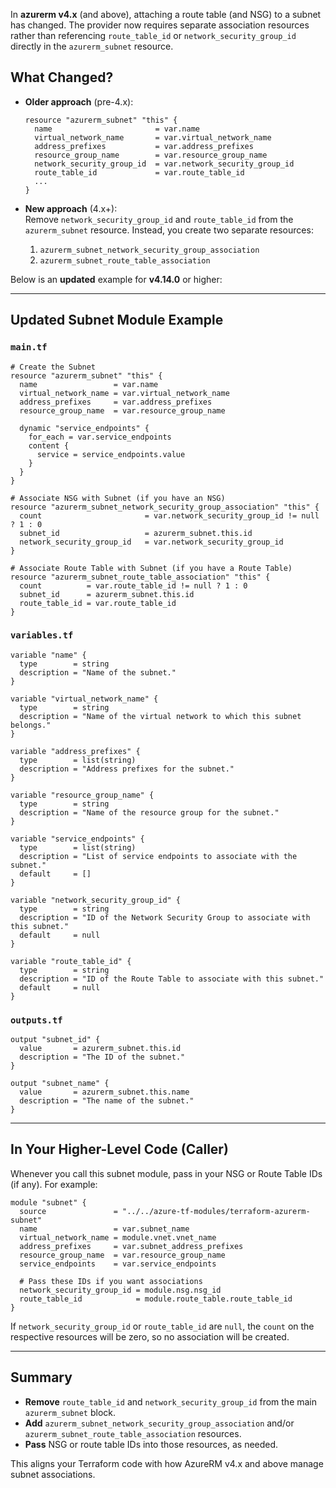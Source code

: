 In **azurerm v4.x** (and above), attaching a route table (and NSG) to a subnet has changed. The provider now requires separate association resources rather than referencing `route_table_id` or `network_security_group_id` directly in the `azurerm_subnet` resource.

## What Changed?

- **Older approach** (pre-4.x):  
  ```hcl
  resource "azurerm_subnet" "this" {
    name                       = var.name
    virtual_network_name       = var.virtual_network_name
    address_prefixes           = var.address_prefixes
    resource_group_name        = var.resource_group_name
    network_security_group_id  = var.network_security_group_id
    route_table_id             = var.route_table_id
    ...
  }
  ```

- **New approach** (4.x+):  
  Remove `network_security_group_id` and `route_table_id` from the `azurerm_subnet` resource. Instead, you create two separate resources:
  1. `azurerm_subnet_network_security_group_association`  
  2. `azurerm_subnet_route_table_association`

Below is an **updated** example for **v4.14.0** or higher:

---

## Updated Subnet Module Example

### `main.tf`

```hcl
# Create the Subnet
resource "azurerm_subnet" "this" {
  name                 = var.name
  virtual_network_name = var.virtual_network_name
  address_prefixes     = var.address_prefixes
  resource_group_name  = var.resource_group_name

  dynamic "service_endpoints" {
    for_each = var.service_endpoints
    content {
      service = service_endpoints.value
    }
  }
}

# Associate NSG with Subnet (if you have an NSG)
resource "azurerm_subnet_network_security_group_association" "this" {
  count                       = var.network_security_group_id != null ? 1 : 0
  subnet_id                   = azurerm_subnet.this.id
  network_security_group_id   = var.network_security_group_id
}

# Associate Route Table with Subnet (if you have a Route Table)
resource "azurerm_subnet_route_table_association" "this" {
  count          = var.route_table_id != null ? 1 : 0
  subnet_id      = azurerm_subnet.this.id
  route_table_id = var.route_table_id
}
```

### `variables.tf`
```hcl
variable "name" {
  type        = string
  description = "Name of the subnet."
}

variable "virtual_network_name" {
  type        = string
  description = "Name of the virtual network to which this subnet belongs."
}

variable "address_prefixes" {
  type        = list(string)
  description = "Address prefixes for the subnet."
}

variable "resource_group_name" {
  type        = string
  description = "Name of the resource group for the subnet."
}

variable "service_endpoints" {
  type        = list(string)
  description = "List of service endpoints to associate with the subnet."
  default     = []
}

variable "network_security_group_id" {
  type        = string
  description = "ID of the Network Security Group to associate with this subnet."
  default     = null
}

variable "route_table_id" {
  type        = string
  description = "ID of the Route Table to associate with this subnet."
  default     = null
}
```

### `outputs.tf`
```hcl
output "subnet_id" {
  value       = azurerm_subnet.this.id
  description = "The ID of the subnet."
}

output "subnet_name" {
  value       = azurerm_subnet.this.name
  description = "The name of the subnet."
}
```

---

## In Your Higher-Level Code (Caller)

Whenever you call this subnet module, pass in your NSG or Route Table IDs (if any). For example:

```hcl
module "subnet" {
  source               = "../../azure-tf-modules/terraform-azurerm-subnet"
  name                 = var.subnet_name
  virtual_network_name = module.vnet.vnet_name
  address_prefixes     = var.subnet_address_prefixes
  resource_group_name  = var.resource_group_name
  service_endpoints    = var.service_endpoints

  # Pass these IDs if you want associations
  network_security_group_id = module.nsg.nsg_id
  route_table_id            = module.route_table.route_table_id
}
```

If `network_security_group_id` or `route_table_id` are `null`, the `count` on the respective resources will be zero, so no association will be created.

---

## Summary

- **Remove** `route_table_id` and `network_security_group_id` from the main `azurerm_subnet` block.  
- **Add** `azurerm_subnet_network_security_group_association` and/or `azurerm_subnet_route_table_association` resources.  
- **Pass** NSG or route table IDs into those resources, as needed.  

This aligns your Terraform code with how AzureRM v4.x and above manage subnet associations.